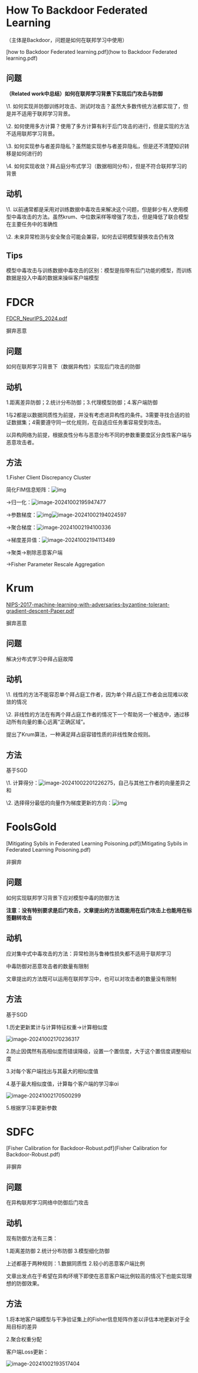 # How To Backdoor Federated Learning

（主体是Backdoor，问题是如何在联邦学习中使用）

 [how to Backdoor Federated learning.pdf](how to Backdoor Federated learning.pdf) 

## 问题

**（Related work中总结）如何在联邦学习背景下实现后门攻击与防御**

\1.    如何实现并防御训练时攻击、测试时攻击？虽然大多数传统方法都实现了，但是并不适用于联邦学习背景。

\2.    如何使用多方计算？使用了多方计算有利于后门攻击的进行，但是实现的方法不适用联邦学习背景。

\3.    如何实现参与者差异隐私？虽然能实现参与者差异隐私，但是还不清楚知识转移是如何进行的

\4.    如何实现收敛？拜占庭分布式学习（数据相同分布），但是不符合联邦学习的背景

## 动机

\1.    以前通常都是采用对训练数据中毒攻击来解决这个问题，但是鲜少有人使用模型中毒攻击的方法。虽然krum、中位数采样等增强了攻击，但是降低了联合模型在主要任务中的准确性

\2.    未来异常检测与安全聚合可能会兼容，如何去证明模型替换攻击仍有效

## Tips

模型中毒攻击与训练数据中毒攻击的区别：模型是指带有后门功能的模型，而训练数据是投入中毒的数据来操纵客户端模型

# FDCR

 [FDCR_NeurIPS_2024.pdf](FDCR_NeurIPS_2024.pdf) 

摒弃恶意

## 问题

如何在联邦学习背景下（数据异构性）实现后门攻击的防御

## 动机

1.距离差异防御；2.统计分布防御；3.代理模型防御；4.客户端防御

1与2都是以数据同质性为前提，并没有考虑进异构性的条件。3需要寻找合适的验证数据集；4需要遵守同一优化规则，在自适应任务重容易受到攻击。

以异构网络为前提，根据良性分布与恶意分布不同的参数重要度区分良性客户端与恶意攻击者。

## 方法

1.Fisher Client Discrepancy Cluster

简化FIM信息矩阵：![img](https://gitee.com/he-wenwen1171571169/images/raw/master/clip_image002.jpg)

->归一化：![image-20241002195947477](https://gitee.com/he-wenwen1171571169/images/raw/master/image-20241002195947477.png)

->参数梯度：![img](https://gitee.com/he-wenwen1171571169/images/raw/master/clip_image006.jpg)![image-20241002194024597](https://gitee.com/he-wenwen1171571169/images/raw/master/image-20241002194024597.png)

->聚合梯度：![image-20241002194100336](https://gitee.com/he-wenwen1171571169/images/raw/master/image-20241002194100336.png)

->梯度差异值：![image-20241002194113489](https://gitee.com/he-wenwen1171571169/images/raw/master/image-20241002194113489.png)

->聚类->剔除恶意客户端

->Fisher Parameter Rescale Aggregation

# Krum

 [NIPS-2017-machine-learning-with-adversaries-byzantine-tolerant-gradient-descent-Paper.pdf](NIPS-2017-machine-learning-with-adversaries-byzantine-tolerant-gradient-descent-Paper.pdf) 

摒弃恶意

## 问题

解决分布式学习中拜占庭故障

## 动机

\1.   线性的方法不能容忍单个拜占庭工作者，因为单个拜占庭工作者会出现难以收敛的情况

\2.   非线性的方法在有两个拜占庭工作者的情况下一个帮助另一个被选中，通过移动所有向量的重心远离“正确区域”。

提出了Krum算法，一种满足拜占庭容错性质的非线性聚合规则。

## 方法

基于SGD

\1.   计算得分：![image-20241002201226275](https://gitee.com/he-wenwen1171571169/images/raw/master/image-20241002201226275.png)，自己与其他工作者的向量差异之和

\2.  选择得分最低的向量作为梯度更新的方向：![img](https://gitee.com/he-wenwen1171571169/images/raw/master/clip_image004.jpg)

# FoolsGold

 [Mitigating Sybils in Federated Learning Poisoning.pdf](Mitigating Sybils in Federated Learning Poisoning.pdf) 

非摒弃

## 问题

如何实现联邦学习背景下应对模型中毒的防御方法

**注意：没有特别要求是后门攻击，文章提出的方法既能用在后门攻击上也能用在标签翻转攻击**

## 动机

应对集中式中毒攻击的方法：异常检测与鲁棒性损失都不适用于联邦学习

中毒防御对恶意攻击者的数量有限制

文章提出的方法既可以运用在联邦学习中，也可以对攻击者的数量没有限制

## 方法

基于SGD

1.历史更新累计与计算特征权重->计算相似度

![image-20241002170236317](https://gitee.com/he-wenwen1171571169/images/raw/master/image-20241002170236317.png)

2.防止因偶然有高相似度而错误降级，设置一个置信度，大于这个置信度调整相似度

3.对每个客户端找出与其最大的相似度值

4.基于最大相似度值，计算每个客户端的学习率αi

![image-20241002170500299](https://gitee.com/he-wenwen1171571169/images/raw/master/image-20241002170500299.png)

5.根据学习率更新参数

# SDFC

 [Fisher Calibration for Backdoor-Robust.pdf](Fisher Calibration for Backdoor-Robust.pdf) 

非摒弃

## 问题

在异构联邦学习网络中防御后门攻击

## 动机

现有防御方法有三类：

1.距离差防御 2.统计分布防御 3.模型细化防御

上述都基于两种规则：1.数据同质性 2.较小的恶意客户端比例

文章出发点在于希望在异构环境下即使在恶意客户端比例较高的情况下也能实现理想的防御效果。

## 方法

1.将本地客户端模型与干净验证集上的Fisher信息矩阵作差以评估本地更新对于全局目标的差异

2.聚合权重分配

客户端Loss更新：

![image-20241002193517404](https://gitee.com/he-wenwen1171571169/images/raw/master/image-20241002193517404.png)